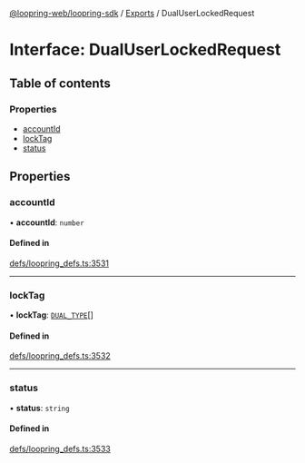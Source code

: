[@loopring-web/loopring-sdk](../README.md) / [Exports](../modules.md) / DualUserLockedRequest

# Interface: DualUserLockedRequest

## Table of contents

### Properties

- [accountId](DualUserLockedRequest.md#accountid)
- [lockTag](DualUserLockedRequest.md#locktag)
- [status](DualUserLockedRequest.md#status)

## Properties

### accountId

• **accountId**: `number`

#### Defined in

[defs/loopring_defs.ts:3531](https://github.com/Loopring/loopring_sdk/blob/24fdf4c/src/defs/loopring_defs.ts#L3531)

___

### lockTag

• **lockTag**: [`DUAL_TYPE`](../enums/DUAL_TYPE.md)[]

#### Defined in

[defs/loopring_defs.ts:3532](https://github.com/Loopring/loopring_sdk/blob/24fdf4c/src/defs/loopring_defs.ts#L3532)

___

### status

• **status**: `string`

#### Defined in

[defs/loopring_defs.ts:3533](https://github.com/Loopring/loopring_sdk/blob/24fdf4c/src/defs/loopring_defs.ts#L3533)
